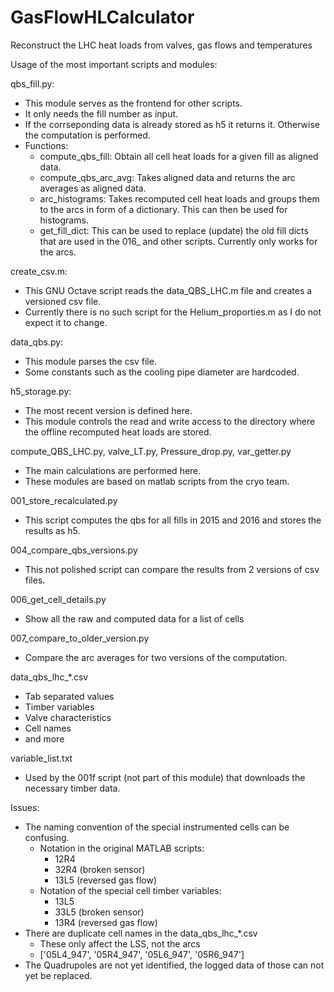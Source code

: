 # GasFlowHLCalculator
Reconstruct the LHC heat loads from valves, gas flows and temperatures

Usage of the most important scripts and modules:

qbs_fill.py:

- This module serves as the frontend for other scripts.
- It only needs the fill number as input.
- If the corrseponding data is already stored as h5 it returns it. Otherwise the computation is performed.
- Functions:
  - compute_qbs_fill: Obtain all cell heat loads for a given fill as aligned data.
  - compute_qbs_arc_avg: Takes aligned data and returns the arc averages as aligned data.
  - arc_histograms: Takes recomputed cell heat loads and groups them to the arcs in form of a dictionary. This can then be used for histograms.
  - get_fill_dict: This can be used to replace (update) the old fill dicts that are used in the 016\_ and other scripts. Currently only works for the arcs.

create_csv.m:

- This GNU Octave script reads the data_QBS_LHC.m file and creates a versioned csv file.
- Currently there is no such script for the Helium_proporties.m as I do not expect it to change.

data_qbs.py:

- This module parses the csv file. 
- Some constants such as the cooling pipe diameter are hardcoded.

h5_storage.py:

- The most recent version is defined here.
- This module controls the read and write access to the directory where the offline recomputed heat loads are stored.

compute_QBS_LHC.py, valve_LT.py, Pressure_drop.py, var_getter.py

- The main calculations are performed here. 
- These modules are based on matlab scripts from the cryo team.

001_store_recalculated.py

- This script computes the qbs for all fills in 2015 and 2016 and stores the results as h5.

004_compare_qbs_versions.py

- This not polished script can compare the results from 2 versions of csv files.

006_get_cell_details.py

- Show all the raw and computed data for a list of cells

007_compare_to_older_version.py

- Compare the arc averages for two versions of the computation.

data_qbs_lhc\_*.csv

- Tab separated values
- Timber variables
- Valve characteristics
- Cell names 
- and more

variable_list.txt

- Used by the 001f script (not part of this module) that downloads the necessary timber data.

Issues:

- The naming convention of the special instrumented cells can be confusing.
  - Notation in the original MATLAB scripts:
    - 12R4
    - 32R4 (broken sensor)
    - 13L5 (reversed gas flow)
  - Notation of the special cell timber variables:
    - 13L5
    - 33L5 (broken sensor)
    - 13R4 (reversed gas flow)
- There are duplicate cell names in the data_qbs_lhc\_\*.csv
  - These only affect the LSS, not the arcs
  -  ['05L4_947', '05R4_947', '05L6_947', '05R6_947']
- The Quadrupoles are not yet identified, the logged data of those can not yet be replaced.

